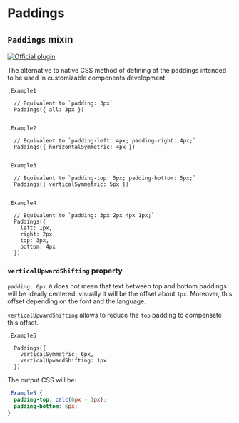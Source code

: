 # Paddings
## `Paddings` mixin

[![Official plugin](https://img.shields.io/badge/IntelliJ_IDEA_Live_Template-pd-blue.svg?style=flat)](https://plugins.jetbrains.com/plugin/17677-yamato-daiwa-frontend)

The alternative to native CSS method of defining of the paddings intended to be used in customizable components development.

```stylus
.Example1

  // Equivalent to `padding: 3px`
  Paddings({ all: 3px })


.Example2

  // Equivalent to `padding-left: 4px; padding-right: 4px;`
  Paddings({ horizontalSymmetric: 4px })


.Example3

  // Equivalent to `padding-top: 5px; padding-bottom: 5px;`
  Paddings({ verticalSymmetric: 5px })

  
.Example4

  // Equivalent to `padding: 3px 2px 4px 1px;`
  Paddings({
    left: 1px,
    right: 2px,
    top: 3px,
    bottom: 4px
  })
```

### `verticalUpwardShifting` property

`padding: 6px 0` does not mean that text between top and bottom paddings will be ideally centered: visually it will be
the offset about `1px`.  Moreover, this offset depending on the font and the language. 

`verticalUpwardShifting` allows to reduce the `top` padding to compensate this offset.

```stylus
.Example5
  
  Paddings({
    verticalSymmetric: 6px,
    verticalUpwardShifting: 1px
  })
```

The output CSS will be:

```css
.Example5 {
  padding-top: calc(6px - 1px);
  padding-bottom: 6px;
}
```
